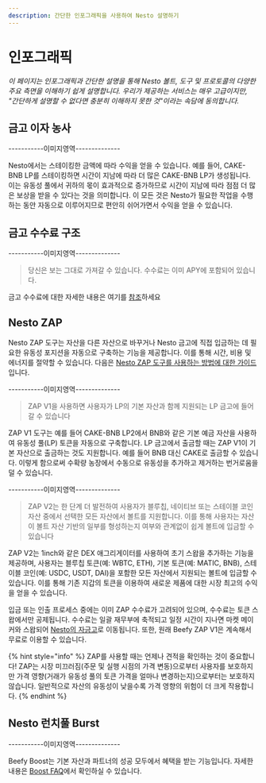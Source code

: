 ```yaml
---
description: 간단한 인포그래픽을 사용하여 Nesto 설명하기
---
```


# 인포그래픽

_이 페이지는 인포그래픽과 간단한 설명을 통해 Nesto 볼트, 도구 및 프로토콜의 다양한 주요 측면을 이해하기 쉽게 설명합니다. 우리가 제공하는 서비스는 매우 고급이지만, "간단하게 설명할 수 없다면 충분히 이해하지 못한 것"이라는 속담에 동의합니다._

## 금고 이자 농사

\-----------이미지영역--------------

Nesto에서는 스테이킹한 금액에 따라 수익을 얻을 수 있습니다. 예를 들어, CAKE-BNB LP를 스테이킹하면 시간이 지남에 따라 더 많은 CAKE-BNB LP가 생성됩니다. 이는 유동성 풀에서 귀하의 몫이 효과적으로 증가하므로 시간이 지남에 따라 점점 더 많은 보상을 받을 수 있다는 것을 의미합니다. 이 모든 것은 Nesto가 필요한 작업을 수행하는 동안 자동으로 이루어지므로 편안히 쉬어가면서 수익을 얻을 수 있습니다.

## 금고 수수료 구조

\-----------이미지영역--------------

> 당신은 보는 그대로 가져갈 수 있습니다. 수수료는 이미 APY에 포함되어 있습니다.

금고 수수료에 대한 자세한 내용은 여기를 [참조](../undefined-1/vaults.md)하세요

## Nesto ZAP

Nesto ZAP 도구는 자산을 다른 자산으로 바꾸거나 Nesto 금고에 직접 입금하는 데 필요한 유동성 포지션을 자동으로 구축하는 기능을 제공합니다. 이를 통해 시간, 비용 및 에너지를 절약할 수 있습니다. 다음은 [Nesto ZAP 도구를 사용하는 방법에 대한 가이드](undefined-1.md#nesto-zap)입니다.

\-----------이미지영역--------------

> ZAP V1을 사용하면 사용자가 LP의 기본 자산과 함께 지원되는 LP 금고에 들어갈 수 있습니다

ZAP V1 도구는 예를 들어 CAKE-BNB LP2에서 BNB와 같은 기본 예금 자산을 사용하여 유동성 풀(LP) 토큰을 자동으로 구축합니다. LP 금고에서 출금할 때는 ZAP V1이 기본 자산으로 출금하는 것도 지원합니다. 예를 들어 BNB 대신 CAKE로 출금할 수 있습니다. 이렇게 함으로써 수확량 농장에서 수동으로 유동성을 추가하고 제거하는 번거로움을 덜 수 있습니다.

\-----------이미지영역--------------

> ZAP V2는 한 단계 더 발전하여 사용자가 블루칩, 네이티브 또는 스테이블 코인 자산 중에서 선택한 모든 자산에서 볼트를 지원합니다. 이를 통해 사용자는 자산이 볼트 자산 기반의 일부를 형성하는지 여부와 관계없이 쉽게 볼트에 입금할 수 있습니다

ZAP V2는 1inch와 같은 DEX 애그리게이터를 사용하여 초기 스왑을 추가하는 기능을 제공하며, 사용자는 블루칩 토큰(예: WBTC, ETH), 기본 토큰(예: MATIC, BNB), 스테이블 코인(예: USDC, USDT, DAI)을 포함한 모든 자산에서 지원되는 볼트에 입금할 수 있습니다. 이를 통해 기존 지갑의 토큰을 이용하여 새로운 제품에 대한 시장 최고의 수익을 얻을 수 있습니다.

입금 또는 인출 프로세스 중에는 이미 ZAP 수수료가 고려되어 있으며, 수수료는 토큰 스왑에서만 공제됩니다. 수수료는 일괄 재무부에 축적되고 일정 시간이 지나면 마켓 메이커와 스왑되어  [Nesto의 자금고](../undefined-3/undefined-3.md)로 이동됩니다. 또한, 원래 Beefy ZAP V1은 계속해서 무료로 이용할 수 있습니다.

{% hint style="info" %}
ZAP를 사용할 때는 언제나 견적을 확인하는 것이 중요합니다! ZAP는 시장 미끄러짐(주문 및 실행 시점의 가격 변동)으로부터 사용자를 보호하지만 가격 영향(거래가 유동성 풀의 토큰 가격을 얼마나 변경하는지)으로부터는 보호하지 않습니다. 일반적으로 자산의 유동성이 낮을수록 가격 영향의 위험이 더 크게 작용합니다.
{% endhint %}

## Nesto 런치풀 Burst

\-----------이미지영역--------------

Beefy Boost는 기본 자산과 파트너의 성공 모두에서 혜택을 받는 기능입니다. 자세한 내용은 [Boost FAQ](../undefined-1/undefined-1.md#burst)에서 확인하실 수 있습니다.
